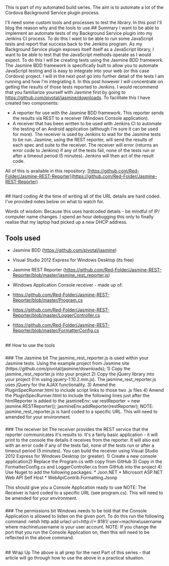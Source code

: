 This is part of my automated build series.  The aim is to automate a lot of the Cordova Background Service plugin process.

I'll need some custom tools and processes to test the library.  In this post I'll blog the reason why and the tools to use.## Summary
I want to be able to implement an automate tests of my Background Service plugin into my Jenkins CI process.  To do this I want to be able to run some JavaScript tests and report that success back to the Jenkins program.
As my Background Service plugin exposes itself itself as a JavaScript library, I want to be able to test that the JavaScript methods operate as I would expect.  To do this I will be creating tests using the Jasmine BDD framework.  The Jasmine BDD framework is specifically built to allow you to automate JavaScript testing and is easy to integrate into your web (or this case Cordova) project.  I will in the next post go into further detail of the tests I am running and how I'm integrating it.  In this post however I will concentrate on getting the results of those tests reported to Jenkins.  I would recommend that you familiarize yourself with Jasmine first by going to https://github.com/pivotal/jasmine/downloads.
To facilitate this I have created two components:
* A reporter for use with the Jasmine BDD framework. This reporter sends the results via REST to a receiver (Windows Console application).
* A receiver that has been written to be used with Jenkins CI to automate the testing of an Android application (although I'm sure it can be used for more). The receiver is used by Jenkins to wait for the Jasmine tests to be run. Jasmine, using the REST reporter, will send the results of each spec and suite to the receiver. The receiver will error (returns an error code to Jenkins) if any of the tests fail, none of the tests run or after a timeout period (5 minutes). Jenkins will then act of the result code.

All of this is available in this repository: [https://github.com/Red-Folder/Jasmine-REST-Reporter](https://github.com/Red-Folder/Jasmine-REST-Reporter)<h2>
</h2>## Hard coding
At the time of writing all of the URL details are hard coded. I've provided notes below on what to watch for.

Words of wisdom: Because this uses hardcoded details - be mindful of IP/ computer name changes.  I spend an hour debugging this only to finally realise that my laptop had picked up a new DHCP address.

## Tools used

* Jasmine BDD (https://github.com/pivotal/jasmine)
* Visual Studio 2012 Express for Windows Desktop (its free)
* Jasmine REST Reporter (https://github.com/Red-Folder/Jasmine-REST-Reporter/blob/master/jasmine_rest_reporter.js)
* Windows Application Console receiver - made up of:

* https://github.com/Red-Folder/Jasmine-REST-Reporter/blob/master/Program.cs
* https://github.com/Red-Folder/Jasmine-REST-Reporter/blob/master/LoggerController.cs
* https://github.com/Red-Folder/Jasmine-REST-Reporter/blob/master/FormatterConfig.cs


<h2>
</h2>## How to use the tools
<h3>
</h3>### The Jasmine bit
The jasmine_rest_reporter.js is used within your Jasmine tests. Using the example project from Jasmine site (https://github.com/pivotal/jasmine/downloads);
1) Copy the jasmine_rest_reporter.js into your project 2) Copy the jQuery library into your project (I'm using jquery-1.10.2.min.js). The jasmine_rest_reporter.js uses jQuery for the AJAX functionality. 3) Amend the PluginSpecRunner.html to include script links to those two .js files 4) Amend the PluginSpecRunner.html to include the following lines just after the htmlReporter is added to the jasmineEnv:
  var restReporter = new jasmine.RESTReporter();  jasmineEnv.addReporter(restReporter);
NOTE: jasmine_rest_reporter.js is hard coded to a specific URL. This will need to amended for your environment.<h3>
</h3>### The receiver bit
The receiver provides the REST service that the reporter communicates it's results to.
It's a fairly basic application - it will print to the console the details it receives from the reporter. It will also exit with an error code if any of the tests fail, none of the tests run or after a timeout period (5 minutes).
You can build the receiver using Visual Studio 2012 Express for Windows Desktop (or greater).
1) Create a new console application2) Replace the Program.cs with copy from GitHub 3) Copy in the FormatterConfig.cs and LoggerController.cs from GitHub into the project 4) Use Nuget to add the following packages:
* Json.NET
* Microsort ASP.NET Web API Self Host
* WebApiContrib.Formatting.Jsonp

This should give you a Console Application ready to use
NOTE: The Receiver is hard coded to a specific URL (see program.cs). This will need to be amended for your environment.<h3>
</h3>### The permissions bit
Windows needs to be told that the Console Application is allowed to listen on the given port. To do this run the following command:
netsh http add urlacl url=http://+:8181/ user=machine\username
where machine\username is your user account.
NOTE: If you change the port that you run the Console Application on, then this will need to be reflected in the above command.<h2>
</h2>## Wrap Up
The above is all prep for the next Part of this series - that article will go through how to use the above in a practical situation.
